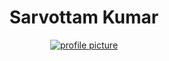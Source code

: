 <h1 align="center">Sarvottam Kumar</h1>
<p align="center">
    <a href="https://www.sarvottamkumar.in">
        <img alt="profile picture" src="./assets/author/profile_picture_1200x675.jpg">
    </a>
</p>
